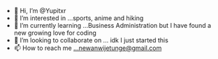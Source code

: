 - 👋 Hi, I’m @Yupitxr
- 👀 I’m interested in ...sports, anime and hiking
- 🌱 I’m currently learning ...Business Administration but I have found a new growing love for coding
- 💞️ I’m looking to collaborate on ... idk I just started this
- 📫 How to reach me ...newanwijetunge@gmail.com

<!---
Yupitxr/Yupitxr is a ✨ special ✨ repository because its `README.md` (this file) appears on your GitHub profile.
You can click the Preview link to take a look at your changes.
--->
